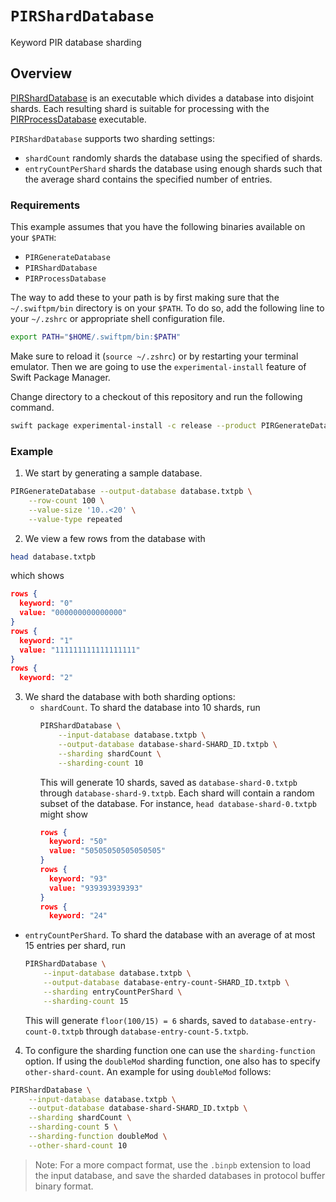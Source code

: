 # ``PIRShardDatabase``

Keyword PIR database sharding

## Overview

[PIRShardDatabase](https://swiftpackageindex.com/apple/swift-homomorphic-encryption/main/documentation/pirsharddatabase) is an executable which divides a database into disjoint shards.
Each resulting shard is suitable for processing with the [PIRProcessDatabase](https://swiftpackageindex.com/apple/swift-homomorphic-encryption/main/documentation/pirprocessdatabase) executable.

`PIRShardDatabase` supports two sharding settings:
* `shardCount` randomly shards the database using the specified of shards.
* `entryCountPerShard` shards the database using enough shards such that the average shard contains the specified number of entries.

### Requirements
This example assumes that you have the following binaries available on your `$PATH`:
 - `PIRGenerateDatabase`
 - `PIRShardDatabase`
 - `PIRProcessDatabase`

The way to add these to your path is by first making sure that the `~/.swiftpm/bin` directory is on your `$PATH`. To do
so, add the following line to your `~/.zshrc` or appropriate shell configuration file.
```sh
export PATH="$HOME/.swiftpm/bin:$PATH"
```
Make sure to reload it (`source ~/.zshrc`) or by restarting your terminal emulator. Then we are going to use the
`experimental-install` feature of Swift Package Manager.

Change directory to a checkout of this repository and run the following command.
```sh
swift package experimental-install -c release --product PIRGenerateDatabase --product PIRShardDatabase --product PIRProcessDatabase
```

### Example

1. We start by generating a sample database.
```sh
PIRGenerateDatabase --output-database database.txtpb \
    --row-count 100 \
    --value-size '10..<20' \
    --value-type repeated
```

2. We view a few rows from the database with

```sh
head database.txtpb
```
which shows
```json
rows {
  keyword: "0"
  value: "000000000000000"
}
rows {
  keyword: "1"
  value: "111111111111111111"
}
rows {
  keyword: "2"
```

3. We shard the database with both sharding options:
    * `shardCount`.
        To shard the database into 10 shards, run
        ```sh
        PIRShardDatabase \
            --input-database database.txtpb \
            --output-database database-shard-SHARD_ID.txtpb \
            --sharding shardCount \
            --sharding-count 10
        ```
        This will generate 10 shards, saved as `database-shard-0.txtpb` through `database-shard-9.txtpb`.
        Each shard will contain a random subset of the database.
        For instance, `head database-shard-0.txtpb` might show
        ```json
        rows {
          keyword: "50"
          value: "50505050505050505"
        }
        rows {
          keyword: "93"
          value: "939393939393"
        }
        rows {
          keyword: "24"
        ```

  * `entryCountPerShard`. To shard the database with an average of at most 15 entries per shard, run
    ```sh
    PIRShardDatabase \
        --input-database database.txtpb \
        --output-database database-entry-count-SHARD_ID.txtpb \
        --sharding entryCountPerShard \
        --sharding-count 15
    ```
    This will generate `floor(100/15) = 6` shards, saved to `database-entry-count-0.txtpb` through `database-entry-count-5.txtpb`.

4. To configure the sharding function one can use the `sharding-function` option. If using the `doubleMod` sharding function, one also has to specify `other-shard-count`. An example for using `doubleMod` follows:
```sh
PIRShardDatabase \
    --input-database database.txtpb \
    --output-database database-shard-SHARD_ID.txtpb \
    --sharding shardCount \
    --sharding-count 5 \
    --sharding-function doubleMod \
    --other-shard-count 10
```

> Note: For a more compact format, use the `.binpb` extension to load the input database, and save the sharded databases in protocol buffer binary format.
